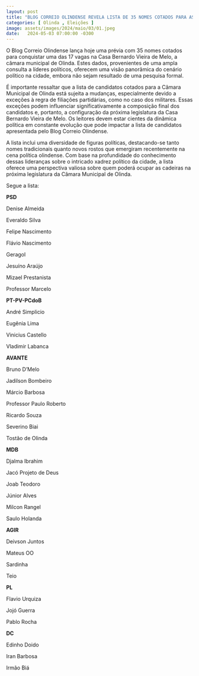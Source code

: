 ```yaml
---
layout: post
title: "BLOG CORREIO OLINDENSE REVELA LISTA DE 35 NOMES COTADOS PARA AS ELEIÇÕES NA CÂMARA MUNICIPAL"
categories: [ Olinda , Eleições ]
image: assets/images/2024/maio/03/01.jpeg
date:   2024-05-03 07:00:00 -0300
---
```

O Blog Correio Olindense lança hoje uma prévia com 35 nomes cotados para conquistar uma das 17 vagas na Casa Bernardo Vieira de Melo, a câmara municipal de Olinda. Estes dados, provenientes de uma ampla consulta a líderes políticos, oferecem uma visão panorâmica do cenário político na cidade, embora não sejam resultado de uma pesquisa formal.

É importante ressaltar que a lista de candidatos cotados para a Câmara Municipal de Olinda está sujeita a mudanças, especialmente devido a exceções à regra de filiações partidárias, como no caso dos militares. Essas exceções podem influenciar significativamente a composição final dos candidatos e, portanto, a configuração da próxima legislatura da Casa Bernardo Vieira de Melo. Os leitores devem estar cientes da dinâmica política em constante evolução que pode impactar a lista de candidatos apresentada pelo Blog Correio Olindense.

A lista inclui uma diversidade de figuras políticas, destacando-se tanto nomes tradicionais quanto novos rostos que emergiram recentemente na cena política olindense. Com base na profundidade do conhecimento dessas lideranças sobre o intricado xadrez político da cidade, a lista oferece uma perspectiva valiosa sobre quem poderá ocupar as cadeiras na próxima legislatura da Câmara Municipal de Olinda.

Segue a lista:

**PSD** 

Denise Almeida

Everaldo Silva

Felipe Nascimento 

Flávio Nascimento 

Geragol

Jesuíno Araújo 

Mizael Prestanista

Professor Marcelo

**PT-PV-PCdoB**

André Simplicio

Eugênia Lima

Vinicius Castello

Vladimir Labanca


**AVANTE**

Bruno D’Melo

Jadilson Bombeiro 

Márcio Barbosa

Professor Paulo Roberto 

Ricardo Souza

Severino Biai

Tostão de Olinda


**MDB** 

Djalma Ibrahim

Jacó Projeto de Deus

Joab Teodoro

Júnior Alves

Milcon Rangel

Saulo Holanda 


**AGIR** 

Deivson Juntos

Mateus OO

Sardinha

Teio 


**PL** 

Flavio Urquiza 

Jojó Guerra

Pablo Rocha


**DC**

Edinho Doido

Iran Barbosa 

Irmão Biá
